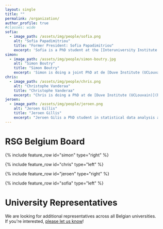 ```yaml
---
layout: single
title: ""
permalink: /organization/
author_profile: true
#classes: wide
sofia:
  - image_path: /assets/img/people/sofia.png
    alt: "Sofia Papadimitriou"
    title: "Former President: Sofia Papadimitriou"
    excerpt: 'Sofia is a PhD student at the [Interuniversity Institute of Bioinformatics](https://www.ulb.ac.be/rech/inventaire/chercheurs/9/CH15179.html) in Brussels, a research collaboration between Université Libre de Bruxelles and Vrije Universiteit Brussel. Her research focuses on the development of clinical predictive tools for oligogenic diseases, specialising in neurodevelopmental disorders. She is also a classical guitar player and occasional writer (yes, not only papers).'
simon:
  - image_path: /assets/img/people/simon-boutry.jpg
    alt: "Simon Boutry"
    title: "Simon Boutry"
    excerpt: 'Simon is doing a joint PhD at de [Duve Institute (UCLouvain)](https://www.deduveinstitute.be/nl/user/533) and the Interuniversity Institute of Bioinformatics in Brussels (ULB-VUB). His research focuses on the development of a novel genetic regions prioritization to analyse oligogenic diseases. He loves to learn and develop new ideas. Always ready for challenge and looking for passionate people to work with.'
chris:
  - image_path: /assets/img/people/chris.png
    alt: "Christophe Vanderaa"
    title: "Christophe Vanderaa"
    excerpt: "Chris is doing a PhD at de [Duve Institute (UCLouvain)](https://www.deduveinstitute.be) in the lab of Prof. Laurent Gatto. His work focuses on the development of standardized software for the analysis of mass spectrometry based single-cell proteomics. Passionate about biology and data science, he enjoys meeting inspiring people and learning about fascinating research projects."
jeroen:
  - image_path: /assets/img/people/jeroen.png
    alt: "Jeroen Gillis"
    title: "Jeroen Gillis"
    excerpt: "Jeroen Gilis a PhD student in statistical data analysis at Ghent University with Prof. Lieven Clement at the [statOmics lab](https://statomics.github.io/). His research is focused on statistical method development for the analysis of single-cell transcriptomics data, with a specific interest for differential expression analysis and multiple hypothesis testing."
---
```


# RSG Belgium Board

{% include feature_row id="simon" type="right" %}

{% include feature_row id="chris" type="left" %}

{% include feature_row id="jeroen" type="right" %}

{% include feature_row id="sofia" type="left" %}

# University Representatives

We are looking for additional representatives across all Belgian universities. If you're interested, [please let us know](/contact)!
